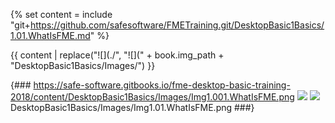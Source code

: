 {% set content = include "git+https://github.com/safesoftware/FMETraining.git/DesktopBasic1Basics/1.01.WhatIsFME.md" %}

{{ content | replace("![](./", "![](" + book.img_path + "DesktopBasic1Basics/Images/") }}

{###
https://safe-software.gitbooks.io/fme-desktop-basic-training-2018/content/DesktopBasic1Basics/Images/Img1.001.WhatIsFME.png
![](./DesktopBasic1Basics/Images/Img1.001.WhatIsFME.png)
![](https://github.com/safesoftware/FMETraining/blob/master/DesktopBasic1Basics/Images/Img1.001.WhatIsFME.png)
DesktopBasic1Basics/Images/Img1.01.WhatIsFME.png
###}

